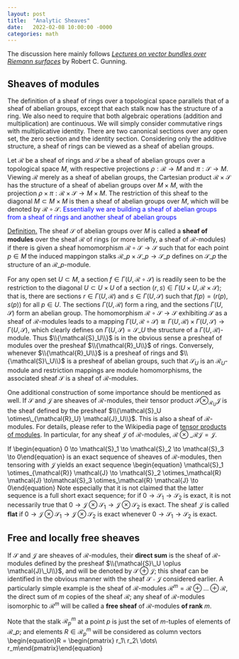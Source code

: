 ```yaml
---
layout: post
title:  "Analytic Sheaves"
date:   2022-02-08 10:00:00 -0000
categories: math
---
```


The discussion here mainly follows [_Lectures on vector bundles over Riemann surfaces_](https://www.amazon.com/Lectures-Bundles-Riemann-Surfaces-Mathematical-ebook/dp/B08D6ZVK6Y) by Robert C. Gunning.

## Sheaves of modules
The definition of a sheaf of rings over a topological space parallels that of a sheaf of abelian groups, except that each stalk now has the structure of a ring. We also need to require that both algebraic operations (addition and multiplication) are continuous. We will simply consider commutative rings with multiplicative identity. There are two canonical sections over any open set, the zero section and the identity section. Considering only the additive structure, a sheaf of rings can be viewed as a sheaf of abelian groups.

Let $\mathcal{R}$ be a sheaf of rings and $\mathcal{S}$ be a sheaf of abelian groups over a topological space $M$, with respective projections $\rho: \mathcal{R} \to M$ and $\pi: \mathcal{S} \to M$. Viewing $\mathcal{R}$ merely as a sheaf of abelian groups, the Cartesian product $\mathcal{R} \times \mathcal{S}$ has the structure of a sheaf of abelian groups over $M \times M$, with the projection $\rho \times \pi: \mathcal{R} \times \mathcal{S} \to M \times M$. The restriction of this sheaf to the diagonal $M \subset M \times M$ is then a sheaf of abelian groups over $M$, which will be denoted by $\mathcal{R} \circ \mathcal{S}$. <span style="color:blue">Essentially we are building a sheaf of abelian groups from a sheaf of rings and another sheaf of abelian groups</span>

<span style="text-decoration:underline">Definition.</span> The sheaf $\mathcal{S}$ of abelian groups over $M$ is called a **sheaf of modules** over the sheaf $\mathcal{R}$ of rings (or more briefly, a sheaf of $\mathcal{R}$-modules) if there is given a sheaf homomorphism $\mathcal{R} \circ \mathcal{S} \to \mathcal{S}$ such that for each point $p \in M$ the induced mappingon stalks $\mathcal{R}\_p \times \mathcal{S}\_p \to \mathcal{S}\_p$ defines on $\mathcal{S}\_p$ the structure of an $\mathcal{R}\_p$-module.

For any open set $U \subset M$, a section $f \in \Gamma(U, \mathcal{R} \circ \mathcal{S})$ is readily seen to be the restriction to the diagonal $U \subset U \times U$ of a section $(r,s) \in \Gamma(U \times U, \mathcal{R} \times \mathcal{S})$; that is, there are sections $r \in \Gamma(U, \mathcal{R})$ and $s \in \Gamma(U, \mathcal{S})$ such that $f(p) = (r(p), s(p))$ for all $p \in U$. The sections $\Gamma(U, \mathcal{R})$ form a ring, and the sections $\Gamma(U, \mathcal{S})$ form an abelian group. The homomorphism $\mathcal{R} \circ \mathcal{S} \to \mathcal{S}$ exhibiting $\mathcal{S}$ as a sheaf of $\mathcal{R}$-modules leads to a mapping $\Gamma(U, \mathcal{R} \circ \mathcal{S}) \cong \Gamma(U, \mathcal{R}) \times \Gamma(U, \mathcal{S}) \to \Gamma(U, \mathcal{S})$, which clearly defines on $\Gamma(U, \mathcal{S}) = \mathcal{S}\_U$ the structure of a $\Gamma(U,\mathcal{R})$-module. Thus $\\{\mathcal{S}_U\\}$ is in the obvious sense a presheaf of modules over the presheaf $\\{\mathcal{R}_U\\}$ of rings. Conversely, whenever $\\{\mathcal{R}_U\\}$ is a presheaf of rings and $\\{\mathcal{S}\_U\\}$ is a presheaf of abelian groups, such that $\mathcal{S}_U$ is an $\mathcal{R}_U$-module and restriction mappings are module homomorphisms, the associated sheaf $\mathcal{S}$ is a sheaf of $\mathcal{R}$-modules.

One additional construction of some importance should be mentioned as well. If $\mathcal{S}$ and $\mathcal{J}$ are sheaves of $\mathcal{R}$-modules, their tensor product $\mathcal{S} \otimes_{\mathcal{R}_U}\mathcal{J}$ is the sheaf defined by the presheaf $\\{\mathcal{S}_U \otimes\_{\mathcal{R}_U} \mathcal{J}_U\\}$. This is also a sheaf of $\mathcal{R}$-modules. For details, please refer to the Wikipedia page of [tensor products of modules](https://en.wikipedia.org/wiki/Tensor_product_of_modules). In particular, for any sheaf $\mathcal{J}$ of $\mathcal{R}$-modules, $\mathcal{R} \otimes\_{\mathcal{R}} \mathcal{J} = \mathcal{J}$.

If
\begin{equation} 0 \to \mathcal{S}_1 \to \mathcal{S}_2 \to \mathcal{S}_3 \to 0\end{equation}
is an exact sequence of sheaves of $\mathcal{R}$-modules, then tensoring with $\mathcal{J}$ yields an exact sequence
\begin{equation} \mathcal{S}_1 \otimes\_{\mathcal{R}} \mathcal{J} \to \mathcal{S}_2 \otimes\_\mathcal{R} \mathcal{J} \to\mathcal{S}_3 \otimes\_\mathcal{R} \mathcal{J} \to 0\end{equation}
Note especially that it is not claimed that the latter sequence is a full short exact sequence; for if $0 \to \mathcal{S}_1 \to \mathcal{S}_2$ is exact, it is not necessarily true that $0 \to \mathcal{J} \otimes \mathcal{S}_1 \to \mathcal{J} \otimes \mathcal{S}_2$ is exact. The sheaf $\mathcal{J}$ is called **flat** if  $0 \to \mathcal{J} \otimes \mathcal{S}_1 \to \mathcal{J} \otimes \mathcal{S}_2$ is exact whenever $0 \to \mathcal{S}_1 \to \mathcal{S}_2$ is exact.

## Free and locally free sheaves
If $\mathcal{S}$ and $\mathcal{J}$ are sheaves of $\mathcal{R}$-modules, their **direct sum** is the sheaf of $\mathcal{R}$-modules defined by the presheaf $\\{\mathcal{S}\_U \oplus \mathcal{J}\_U\\}$, and will be denoted by $\mathcal{S} \oplus \mathcal{J}$; this sheaf can be identified in the obvious manner with the sheaf $\mathcal{S} \circ \mathcal{J}$ considered earlier. A particularly simple example is the sheaf of $\mathcal{R}$-modules $\mathcal{R}^m = \mathcal{R} \oplus \dots \oplus \mathcal{R}$, the direct sum of $m$ copies of the sheaf $\mathcal{R}$; any sheaf of $\mathcal{R}$-modules isomorphic to $\mathcal{R}^m$ will be called a **free sheaf** of $\mathcal{R}$-modules **of rank** $m$.

Note that the stalk $\mathcal{R}^m_p$ at a point $p$ is just the set of $m$-tuples of elements of $\mathcal{R}\_p$; and elements $R \in \mathcal{R}^m_p$ will be considered as column vectors
\begin{equation}R = \begin{pmatrix} r_1\\ r_2\\ \dots\\ r_m\end{pmatrix}\end{equation}
